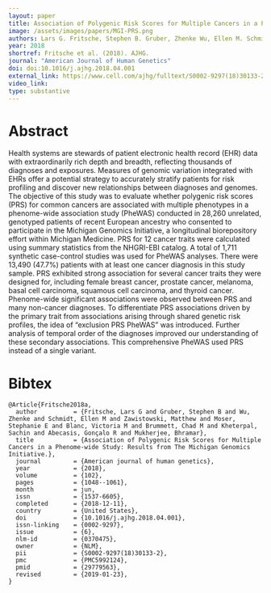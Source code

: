 ```yaml
---
layout: paper
title: Association of Polygenic Risk Scores for Multiple Cancers in a Phenome-wide Study Results from The Michigan Genomics Initiative
image: /assets/images/papers/MGI-PRS.png
authors: Lars G. Fritsche, Stephen B. Gruber, Zhenke Wu, Ellen M. Schmidt, Matthew Zawistowski, Stephanie E. Moser, Victoria M. Blanc, Chad M. Brummett, Sachin Kheterpal, Gonçalo R. Abecasis, Bhramar Mukherjee
year: 2018
shortref: Fritsche et al. (2018). AJHG.
journal: "American Journal of Human Genetics"
doi: doi:10.1016/j.ajhg.2018.04.001
external_link: https://www.cell.com/ajhg/fulltext/S0002-9297(18)30133-2
video_link: 
type: substantive
---
```


# Abstract

Health systems are stewards of patient electronic health record (EHR) data with extraordinarily rich depth and breadth, reflecting thousands of diagnoses and exposures. Measures of genomic variation integrated with EHRs offer a potential strategy to accurately stratify patients for risk profiling and discover new relationships between diagnoses and genomes. The objective of this study was to evaluate whether polygenic risk scores (PRS) for common cancers are associated with multiple phenotypes in a phenome-wide association study (PheWAS) conducted in 28,260 unrelated, genotyped patients of recent European ancestry who consented to participate in the Michigan Genomics Initiative, a longitudinal biorepository effort within Michigan Medicine. PRS for 12 cancer traits were calculated using summary statistics from the NHGRI-EBI catalog. A total of 1,711 synthetic case-control studies was used for PheWAS analyses. There were 13,490 (47.7%) patients with at least one cancer diagnosis in this study sample. PRS exhibited strong association for several cancer traits they were designed for, including female breast cancer, prostate cancer, melanoma, basal cell carcinoma, squamous cell carcinoma, and thyroid cancer. Phenome-wide significant associations were observed between PRS and many non-cancer diagnoses. To differentiate PRS associations driven by the primary trait from associations arising through shared genetic risk profiles, the idea of “exclusion PRS PheWAS” was introduced. Further analysis of temporal order of the diagnoses improved our understanding of these secondary associations. This comprehensive PheWAS used PRS instead of a single variant.

# Bibtex

```
@Article{Fritsche2018a,
  author          = {Fritsche, Lars G and Gruber, Stephen B and Wu, Zhenke and Schmidt, Ellen M and Zawistowski, Matthew and Moser, Stephanie E and Blanc, Victoria M and Brummett, Chad M and Kheterpal, Sachin and Abecasis, Gonçalo R and Mukherjee, Bhramar},
  title           = {Association of Polygenic Risk Scores for Multiple Cancers in a Phenome-wide Study: Results from The Michigan Genomics Initiative.},
  journal         = {American journal of human genetics},
  year            = {2018},
  volume          = {102},
  pages           = {1048--1061},
  month           = jun,
  issn            = {1537-6605},
  completed       = {2018-12-11},
  country         = {United States},
  doi             = {10.1016/j.ajhg.2018.04.001},
  issn-linking    = {0002-9297},
  issue           = {6},
  nlm-id          = {0370475},
  owner           = {NLM},
  pii             = {S0002-9297(18)30133-2},
  pmc             = {PMC5992124},
  pmid            = {29779563},
  revised         = {2019-01-23},
}
```